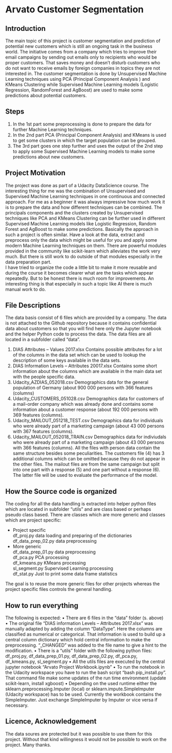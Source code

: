 # Arvato Customer Segmentation 

## Introduction 

The main topic of this project is customer segmentation and prediction of potential new customers which is still an ongoing task in the business world. The initiative comes from a company which tries to improve their email campaigns by sending out emails only to recipients who would be proper customers. That saves money and doesn’t disturb customers who do not want to receive emails by foreign companies in topics they are not interested in. 
The customer segmentation is done by Unsupervised Machine Learning techniques using PCA (Principal Component Analysis ) and KMeans Clustering while  Supervised Machine Learning models (Logistic Regression, RandomForest and AgBoost) are used to make some predictions about potential customers. 


## Steps 

1.	In the 1st part some preprocessing is done to prepare the data for further Machine Learning techniques. 
2.	In the 2nd part PCA (Principal Component Analysis) and KMeans is used to get some clusters in which the target population can be grouped. 
3.	The 3rd part goes one step further and uses the output of the 2nd step to apply some Supervised Machine Learning models to make some predictions about new customers.

## Project Motivation

The project was done as part of a Udacity DataScience course. The interesting thing for me was the combination of Unsupervised and Supervised Machine Learning techniques in one continuous and connected approach.  For me as a beginner it was always impressive how much work it is to prepare the data and how different techniques can be combined. The principals components and the clusters created by Unsupervised techniques like PCA and KMeans Clustering can be further used in different Supervised Machine Learning models like Logistic Regression, Random Forest and AgBoost to make some predictions. 
Basically the approach in such a project is often similar. Have a look at the data, extract and preprocess only the data which might be useful for you and apply some modern Machine Learning techniques on them. 
There are powerful modules provided in the community like scikit-learn which alleviates the work very much. But there is still work to do outside of that modules especially in the data preparation part.   
I have tried to organize the code a little bit to make it more reusable and during the course it becomes clearer what are the tasks which appear repeatedly. But to be honest there is much room for improvements.  An interesting thing is that especially in such a topic like AI there is much manual work to do. 

## File Descriptions 

The data basis consist of 6 files which are provided by a company. The data is not attached to the Github repository because it contains confidential data about customers so that you will find here only the Jupyter notebook and the helper Python code to process the data. 
The data files are all located in a subfolder called “data”. 
1.	DIAS Attributes – Values 2017.xlsx
Contains possible attributes for a lot of the columns in the data set which can be used to lookup the description of some keys available in the data sets. 
2.	DIAS Information Levels – Attributes 20017.xlsx
Contains some short information about the columns which are available in the main data set with the people specific data.
3.	Udacity_AZDIAS_052018.csv
Demographics data for the general population of Germany (about 900 000 persons with 366 features (columns)
4.	Udacity_CUSTOMERS_051028.csv
Demographics data for customers of a mail-order company which was already done and contains some information about a customer response (about 192 000 persons with 369 features (columns).
5.	Udacity_MAILOUT_051218_TEST.csv
Demographics data for individuals who were already part of a marketing campaign (about 43 000 persons with 367 features (columns). 
6.	Udacity_MAILOUT_052018_TRAIN.csv
Demographics data for indiviudals who were already part of a marketing campaign (about 43 000 persons with 366 features (columns).
All the files with person data contain the same structure besides some peculiarities. 
The customers file (4) has 3 additional columns which can be omitted because they do not appear in the other files. The mailout files are from the same campaign but split into one part with a response (5) and one part without a response (6). The latter file will be used to evaluate the performance of the model. 

## How the Source code is organized

The coding for all the data handling is extracted into helper python files which are located in subfolder “utils” and are class based or perhaps pseudo class based.
There are classes which are more generic and classes which are project specific: 
- Project specific<br>
df_proj.py		data loading and preparing of the dictionaries
df_data_prep_02.py 	data preprocessing
- More generic <br>
df_data_prep_01.py	data preprocessing<br>
df_pca.py		PCA processing<br>
df_kmeans.py		KMeans processing<br>
sl_segment.py		Supervised Learning processing<br>
df_stat.py      Just to print some data frame statistics<br>

The goal is to reuse the more generic files for other projects whereas the project specific files controls the general handling.

##	How to run everything

The following is expected: 
•	There are 6 files in the “data” folder (s. above)
•	The original file “DIAS information Levels – Attributes 2017.xlsx” was manually adapted by adding the column “DataType”. Here the columns are classified as numerical or categorical. That information is used to build up a central column dictionary which hold central information to make the preprocessing. “_CHANGED” was added to the file name to give a hint to the modification. 
•	There is a “utils” folder with the following python files: 
df_proj.py, df_data_prep_01.py, df_data_prep_02.py, df_pca.py, df_kmeans.py, sl_segment.py
•	All the utils files are executed by the central jupyter notebook “Arvato Project Workbook.ipynb”
•	To run the notebook in the Udacity workspace you have to run the bash script “bash pip_install.py”. That command file make some updates of the run time environment (update scikit-learn, install xgboost) 
•	Depending on the used runtime either the sklearn.preprocessing.Imputer (local) or sklearn.impute.SimpleImputer (Udacity workspace) has to be used. Currently the workbook contains the SimpleImputer. Just exchange SimpleImputer by Imputer or vice versa if necessary. 

## Licence, Acknowledgement 
The data soures are protected but it was possible to use them for this project. 
Without that kind willingness it would not be possible to work on the project. Many thanks. 




